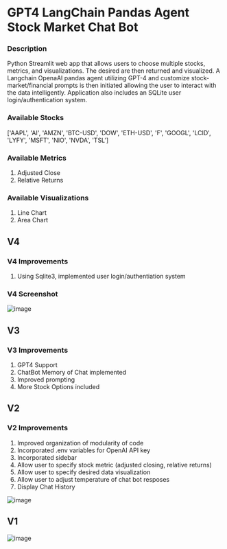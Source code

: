 # GPT4 LangChain Pandas Agent Stock Market Chat Bot
### Description
Python Streamlit web app that allows users to choose multiple stocks, metrics, and visualizations. The desired are then returned and visualized. A Langchain OpenaAI pandas agent utilizing GPT-4 and customize stock-market/financial prompts is then initiated allowing the user to interact with the data intelligently. Application also includes an SQLite user login/authentication system.

### Available Stocks
['AAPL', 'AI', 'AMZN', 'BTC-USD', 'DOW', 'ETH-USD', 'F', 'GOOGL', 'LCID', 'LYFY', 'MSFT', 'NIO', 'NVDA', 'TSL']

### Available Metrics
1. Adjusted Close
2. Relative Returns

### Available Visualizations
1. Line Chart
2. Area Chart

## V4
### V4 Improvements
1. Using Sqlite3, implemented user login/authentiation system

### V4 Screenshot
![image](https://github.com/petermartens98/OpenAI-Stock-Market-Chat-Bot/assets/87671757/0e3316af-a982-4f98-b430-2771a03f5e11)

## V3
### V3 Improvements
1. GPT4 Support
2. ChatBot Memory of Chat implemented
3. Improved prompting
4. More Stock Options included

## V2
### V2 Improvements
1. Improved organization of modularity of code
2. Incorporated .env variables for OpenAI API key
3. Incorporated sidebar
4. Allow user to specify stock metric (adjusted closing, relative returns)
5. Allow user to specify desired data visualization
6. Allow user to adjust temperature of chat bot resposes
7. Display Chat History

![image](https://github.com/petermartens98/OpenAI-LangChain-Pandas-Agent-Stock-Price-Relative-Returns-Chat-Bot-/assets/87671757/e7b1af33-b44d-4bd1-8066-dd55a27849e1)

## V1
![image](https://github.com/petermartens98/OpenAI-LangChain-Pandas-Agent-Stock-Price-Relative-Returns-Chat-Bot-/assets/87671757/f395ff38-93c8-4a29-9aba-d015858682b4)

